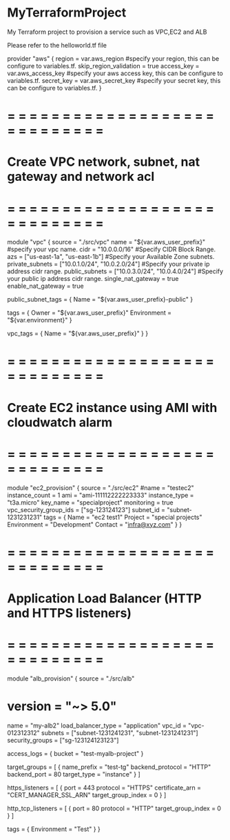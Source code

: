 # MyTerraformProject
My Terraform project to provision a service such as VPC,EC2 and ALB


Please refer to the helloworld.tf file

provider "aws" { 
  region     =  var.aws_region #specify your region, this can be configure to variables.tf.
  skip_region_validation = true 
  access_key = var.aws_access_key #specify your aws access key, this can be configure to variables.tf.
  secret_key = var.aws_secret_key #specify your secret key, this can be configure to variables.tf.
}

# = = = = = = = = = = = = = = = = = = = = = = = = = = = =
# Create VPC network, subnet, nat gateway and network acl
# = = = = = = = = = = = = = = = = = = = = = = = = = = = =


module "vpc" {
  source                = "./src/vpc"
  name                  = "${var.aws_user_prefix}" #specify your vpc name.
  cidr                  = "10.0.0.0/16" #Specify CIDR Block Range.
  azs                   = ["us-east-1a", "us-east-1b"] #Specify your Available Zone subnets.
  private_subnets       = ["10.0.1.0/24", "10.0.2.0/24"] #Specify your private ip address cidr range.
  public_subnets        = ["10.0.3.0/24", "10.0.4.0/24"] #Specify your public ip address cidr range.
  single_nat_gateway = true
  enable_nat_gateway = true

  public_subnet_tags = {
  Name = "${var.aws_user_prefix}-public"
}

tags = {
  Owner       = "${var.aws_user_prefix}"
  Environment = "${var.environment}"
}

vpc_tags = {
  Name = "${var.aws_user_prefix}"
}
}


# = = = = = = = = = = = = = = = = = = = = = = = = = = = =
# Create EC2 instance using AMI with cloudwatch alarm
# = = = = = = = = = = = = = = = = = = = = = = = = = = = =

module "ec2_provision" {
  source                 = "./src/ec2"
  #name                   = "testec2"
  instance_count         = 1
  ami                    = "ami-111112222223333"
  instance_type          = "t3a.micro"
  key_name               = "specialproject"
  monitoring             = true
  vpc_security_group_ids = ["sg-123124123"]
  subnet_id              = "subnet-1231231231"
  tags                   = {
    Name = "ec2 test1"
    Project = "special projects"
    Environment = "Development"
    Contact = "infra@xyz.com"
  }
}

# = = = = = = = = = = = = = = = = = = = = = = = = = = = =
# Application Load Balancer (HTTP and HTTPS listeners)
# = = = = = = = = = = = = = = = = = = = = = = = = = = = =

module "alb_provision" {
  source  = "./src/alb"
#  version = "~> 5.0"
  name = "my-alb2"
  load_balancer_type = "application"
  vpc_id             = "vpc-012312312"
  subnets            = ["subnet-1231241231", "subnet-1231241231"]
  security_groups    = ["sg-123124123123"]

  access_logs = {
    bucket = "test-myalb-project"
  }

  target_groups = [
    {
      name_prefix      = "test-tg"
      backend_protocol = "HTTP"
      backend_port     = 80
      target_type      = "instance"
    }
  ]

  https_listeners = [
    {
      port               = 443
      protocol           = "HTTPS"
      certificate_arn   = "CERT_MANAGER_SSL_ARN"
      target_group_index = 0
    }
  ]

  http_tcp_listeners = [
    {
      port               = 80
      protocol           = "HTTP"
      target_group_index = 0
    }
  ]

  tags = {
    Environment = "Test"
  }
}

